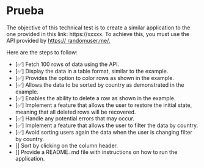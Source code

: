 # Prueba

The objective of this technical test is to create a similar application to the one provided in this link: https://xxxxx. To achieve this, you must use the API provided by [https:// randomuser.me/.](http://randomuser.me/)

Here are the steps to follow:

- [✅] Fetch 100 rows of data using the API.
- [✅] Display the data in a table format, similar to the example.
- [✅] Provides the option to color rows as shown in the example.
- [✅] Allows the data to be sorted by country as demonstrated in the example.
- [✅] Enables the ability to delete a row as shown in the example.
- [✅] Implement a feature that allows the user to restore the initial state, meaning that all deleted rows will be recovered.
- [✅] Handle any potential errors that may occur.
- [✅] Implement a feature that allows the user to filter the data by country.
- [✅] Avoid sorting users again the data when the user is changing filter by country.
- [] Sort by clicking on the column header.
- [] Provide a README. md file with instructions on how to run the application.